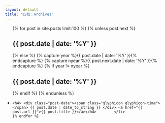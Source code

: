 ```yaml
---
layout: default
title: "归档：Archives"
---
```

<ul class="list-unstyled">
     {% for post in site.posts limit:100 %} 
	 {% unless post.next %} 
    <h2>{{ post.date | date: '%Y' }}</h2> 
	{% else %} {% capture year %}{{ post.date | date: '%Y' }}{% endcapture %} {% capture nyear %}{{ post.next.date | date: '%Y' }}{% endcapture %} 
	{% if year != nyear %} 
    <h2>{{ post.date | date: '%Y' }}</h2> {% endif %} 
	{% endunless %} 
    <li> 
    
    
    <h4> <div class="post-date"><span class="glyphicon glyphicon-time"></span> {{ post.date | date_to_string }} </div> <a href="{{ post.url }}">{{ post.title }}</a></h4>        </li> 
	{% endfor %} 
</ul> 
